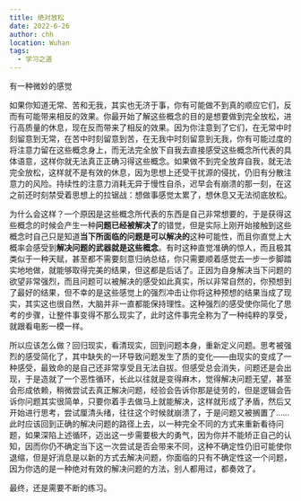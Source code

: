 ```yaml
---
title: 绝对放松
date: 2022-6-26
author: chh
location: Wuhan
tags:
  - 学习之道
---
```


有一种微妙的感觉

如果你知道无常、苦和无我，其实也无济于事，你有可能做不到真的顺应它们，反而有可能带来相反的效果。你最开始了解这些概念的目的是想要做到完全放松，进行高质量的休息，现在反而带来了相反的效果。因为你注意到了它们，在无常中时刻留意到无常，在苦中时刻留意到苦，在无我中时刻留意到无我，你有可能过度的将注意力留在这些概念身上，而无法完全放下自我去直接感受这些概念所代表的具体语意，这样你就无法真正正确习得这些概念。如果做不到完全放弃自我，就无法完全放松，这样就不是有效的休息，因为思想上还受干扰源的侵扰，仍旧有分散注意力的风险。持续性的注意力消耗无异于慢性自杀，迟早会有崩溃的那一刻，在这之前还时刻禁受着思想上的拉锯战：想做事感觉太累了，想休息又无法彻底放松。

为什么会这样？一个原因是这些概念所代表的东西是自己非常想要的，于是获得这些概念的时候会产生一种**问题已经被解决了**的错觉，但是实际上刚开始接触到这些概念时自己只是知道**当下所面临的问题是可以解决的**这种可能性，而且你直觉上大概率会感受到**解决问题的武器就是这些概念**。有时这种直觉准确的惊人，而且极其类似于一种天赋，甚至都不需要刻意归纳总结，你只需要顺着感觉去一步一步脚踏实地地做，就能够取得完美的结果，但这都是后话了。正因为自身解决当下问题的欲望非常强烈，而且问题可以被解决的感受如此真实，所以非常自然的，你预想到了最好的结果，但不幸的是这些感觉上的强烈冲击让你将这种预想的结果当成了现实，其实这也很自然，大脑并非一直都能保持理性。这种强烈的感受使你简化了思考的步骤，让整件事变得不那么现实了，此时这件事完全称为了一种纯粹的享受，就跟看电影一模一样。

所以应该怎么做？回归现实，看清现实，回到问题本身，重新定义问题。思考被强烈的感受简化了，其中缺失的一环导致问题发生了质的变化——由现实的变成了一种感受，最致命的是自己还非常享受且无法自拔。但感受总会消失，问题还是会出现，于是造就了一个恶性循环，长此以往就是变得麻木，觉得解决问题无望，甚至会形成依赖，稍微尝试去真正解决问题，经验会告诉你那是徒劳的，但是逻辑会告诉你问题其实很简单，只要你着手去做马上就能解决，这样就形成了矛盾，然后又开始进行思考，尝试厘清头绪，往往这个时候就崩溃了，于是问题又被搁置了……此时应该回到正确的解决问题的路径上去，以一种完全不同的方式来重新看待问题，如果深陷上述循环，迈出这一步需要极大的勇气，因为你并不能矫正自己的认知，因而你仍不确定当下这一次尝试是否会带来不同，这种不确定性仍旧可能使你退缩，但是好消息是以新的方式去解决问题，你面临的只有不确定性这一个问题，因为你选的是一种绝对有效的解决问题的方法，别人都用过，都奏效了。

最终，还是需要不断的练习。
